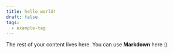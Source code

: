 ```yaml
---
title: hello world!
draft: false
tags:
  - example-tag
---
```

 
The rest of your content lives here. You can use **Markdown** here :)